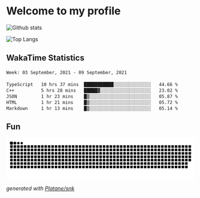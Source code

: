 # Welcome to my profile

![Github stats](https://github-readme-stats.vercel.app/api?username=xinthose&show_icons=true&theme=radical&count_private=true)

![Top Langs](https://github-readme-stats.vercel.app/api/top-langs/?username=xinthose)

## WakaTime Statistics
<!--START_SECTION:waka-->
```text
Week: 03 September, 2021 - 09 September, 2021

TypeScript   10 hrs 37 mins  ███████████░░░░░░░░░░░░░░   44.66 % 
C++          5 hrs 28 mins   █████▓░░░░░░░░░░░░░░░░░░░   23.02 % 
JSON         1 hr 23 mins    █▒░░░░░░░░░░░░░░░░░░░░░░░   05.87 % 
HTML         1 hr 21 mins    █▒░░░░░░░░░░░░░░░░░░░░░░░   05.72 % 
Markdown     1 hr 13 mins    █▒░░░░░░░░░░░░░░░░░░░░░░░   05.14 % 
```
<!--END_SECTION:waka-->

## Fun
![github contribution grid snake animation](https://raw.githubusercontent.com/xinthose/xinthose/output/github-contribution-grid-snake.svg)

_generated with [Platane/snk](https://github.com/Platane/snk)_
